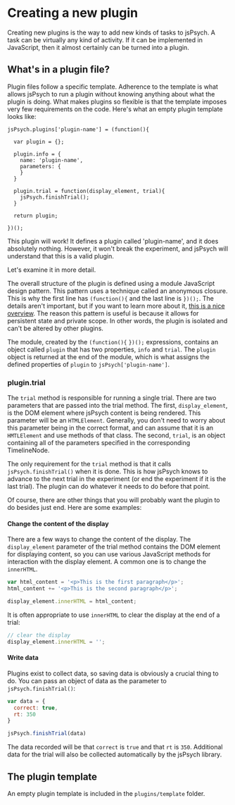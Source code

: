 # Creating a new plugin

Creating new plugins is the way to add new kinds of tasks to jsPsych. A task can be virtually any kind of activity. If it can be implemented in JavaScript, then it almost certainly can be turned into a plugin.

## What's in a plugin file?

Plugin files follow a specific template. Adherence to the template is what allows jsPsych to run a plugin without knowing anything about what the plugin is doing. What makes plugins so flexible is that the template imposes very few requirements on the code. Here's what an empty plugin template looks like:

```
jsPsych.plugins['plugin-name'] = (function(){

  var plugin = {};

  plugin.info = {
    name: 'plugin-name',
    parameters: {
    }
  }

  plugin.trial = function(display_element, trial){
    jsPsych.finishTrial();
  }

  return plugin;

})();
```

This plugin will work! It defines a plugin called 'plugin-name', and it does absolutely nothing. However, it won't break the experiment, and jsPsych will understand that this is a valid plugin.

Let's examine it in more detail.

The overall structure of the plugin is defined using a module JavaScript design pattern. This pattern uses a technique called an anonymous closure. This is why the first line has `(function(){` and the last line is `})();`. The details aren't important, but if you want to learn more about it, [this is a nice overview](http://www.adequatelygood.com/JavaScript-Module-Pattern-In-Depth.html). The reason this pattern is useful is because it allows for persistent state and private scope. In other words, the plugin is isolated and can't be altered by other plugins.

The module, created by the `(function(){`  `})();` expressions, contains an object called `plugin` that has two properties, `info` and `trial`. The `plugin` object is returned at the end of the module, which is what assigns the defined properties of `plugin` to `jsPsych['plugin-name']`.

### plugin.trial

The `trial` method is responsible for running a single trial. There are two parameters that are passed into the trial method. The first, `display_element`, is the DOM element where jsPsych content is being rendered. This parameter will be an `HTMLElement`. Generally, you don't need to worry about this parameter being in the correct format, and can assume that it is an `HMTLElement` and use methods of that class. The second, `trial`, is an object containing all of the parameters specified in the corresponding TimelineNode.

The only requirement for the `trial` method is that it calls `jsPsych.finishTrial()` when it is done. This is how jsPsych knows to advance to the next trial in the experiment (or end the experiment if it is the last trial). The plugin can do whatever it needs to do before that point.

Of course, there are other things that you will probably want the plugin to do besides just end. Here are some examples:

#### Change the content of the display

There are a few ways to change the content of the display. The `display_element` parameter of the trial method contains the DOM element for displaying content, so you can use various JavaScript methods for interaction with the display element. A common one is to change the `innerHTML`.

```javascript
var html_content = '<p>This is the first paragraph</p>';
html_content += '<p>This is the second paragraph</p>';

display_element.innerHTML = html_content;
```
It is often appropriate to use `innerHTML` to clear the display at the end of a trial:

```javascript
// clear the display
display_element.innerHTML = '';
```

#### Write data

Plugins exist to collect data, so saving data is obviously a crucial thing to do. You can pass an object of data as the parameter to `jsPsych.finishTrial()`:

```javascript
var data = {
  correct: true,
  rt: 350
}

jsPsych.finishTrial(data)
```

The data recorded will be that `correct` is `true` and that `rt` is `350`. Additional data for the trial will also be collected automatically by the jsPsych library.

## The plugin template

An empty plugin template is included in the `plugins/template` folder.
